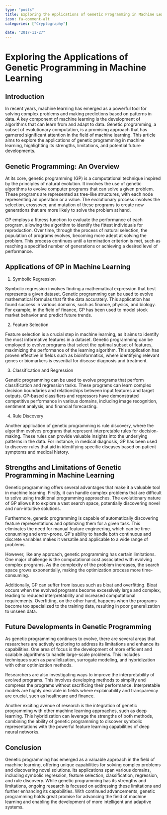 ```yaml
---
type: "posts"
title: Exploring the Applications of Genetic Programming in Machine Learning
icon: fa-comment-alt
categories: ["Cryptography"]

date: "2017-11-27"
---
```


# Exploring the Applications of Genetic Programming in Machine Learning

## Introduction

In recent years, machine learning has emerged as a powerful tool for solving complex problems and making predictions based on patterns in data. A key component of machine learning is the development of algorithms that can learn from and adapt to data. Genetic programming, a subset of evolutionary computation, is a promising approach that has garnered significant attention in the field of machine learning. This article aims to explore the applications of genetic programming in machine learning, highlighting its strengths, limitations, and potential future developments.

## Genetic Programming: An Overview

At its core, genetic programming (GP) is a computational technique inspired by the principles of natural evolution. It involves the use of genetic algorithms to evolve computer programs that can solve a given problem. These programs are represented as tree-like structures, with each node representing an operation or a value. The evolutionary process involves the selection, crossover, and mutation of these programs to create new generations that are more likely to solve the problem at hand.

GP employs a fitness function to evaluate the performance of each program, allowing the algorithm to identify the fittest individuals for reproduction. Over time, through the process of natural selection, the population of programs evolves, becoming more adept at solving the problem. This process continues until a termination criterion is met, such as reaching a specified number of generations or achieving a desired level of performance.

## Applications of GP in Machine Learning

1. Symbolic Regression

Symbolic regression involves finding a mathematical expression that best represents a given dataset. Genetic programming can be used to evolve mathematical formulas that fit the data accurately. This application has found success in various domains, such as finance, physics, and biology. For example, in the field of finance, GP has been used to model stock market behavior and predict future trends.

2. Feature Selection

Feature selection is a crucial step in machine learning, as it aims to identify the most informative features in a dataset. Genetic programming can be employed to evolve programs that select the optimal subset of features, maximizing the performance of the learning algorithm. This application has proven effective in fields such as bioinformatics, where identifying relevant genes or biomarkers is essential for disease diagnosis and treatment.

3. Classification and Regression

Genetic programming can be used to evolve programs that perform classification and regression tasks. These programs can learn complex decision boundaries and relationships between input features and target outputs. GP-based classifiers and regressors have demonstrated competitive performance in various domains, including image recognition, sentiment analysis, and financial forecasting.

4. Rule Discovery

Another application of genetic programming is rule discovery, where the algorithm evolves programs that represent interpretable rules for decision-making. These rules can provide valuable insights into the underlying patterns in the data. For instance, in medical diagnosis, GP has been used to discover rules that aid in identifying specific diseases based on patient symptoms and medical history.

## Strengths and Limitations of Genetic Programming in Machine Learning

Genetic programming offers several advantages that make it a valuable tool in machine learning. Firstly, it can handle complex problems that are difficult to solve using traditional programming approaches. The evolutionary nature of GP allows it to explore a vast search space, potentially discovering novel and non-intuitive solutions.

Furthermore, genetic programming is capable of automatically discovering feature representations and optimizing them for a given task. This eliminates the need for manual feature engineering, which can be time-consuming and error-prone. GP's ability to handle both continuous and discrete variables makes it versatile and applicable to a wide range of problems.

However, like any approach, genetic programming has certain limitations. One major challenge is the computational cost associated with evolving complex programs. As the complexity of the problem increases, the search space grows exponentially, making the optimization process more time-consuming.

Additionally, GP can suffer from issues such as bloat and overfitting. Bloat occurs when the evolved programs become excessively large and complex, leading to reduced interpretability and increased computational requirements. Overfitting, on the other hand, happens when the programs become too specialized to the training data, resulting in poor generalization to unseen data.

## Future Developments in Genetic Programming

As genetic programming continues to evolve, there are several areas that researchers are actively exploring to address its limitations and enhance its capabilities. One area of focus is the development of more efficient and scalable algorithms to handle large-scale problems. This includes techniques such as parallelization, surrogate modeling, and hybridization with other optimization methods.

Researchers are also investigating ways to improve the interpretability of evolved programs. This involves developing methods to simplify and compress the programs without sacrificing their performance. Interpretable models are highly desirable in fields where explainability and transparency are crucial, such as healthcare and finance.

Another exciting avenue of research is the integration of genetic programming with other machine learning approaches, such as deep learning. This hybridization can leverage the strengths of both methods, combining the ability of genetic programming to discover symbolic representations with the powerful feature learning capabilities of deep neural networks.

## Conclusion

Genetic programming has emerged as a valuable approach in the field of machine learning, offering unique capabilities for solving complex problems and discovering novel solutions. Its applications span various domains, including symbolic regression, feature selection, classification, regression, and rule discovery. While genetic programming has its strengths and limitations, ongoing research is focused on addressing these limitations and further enhancing its capabilities. With continued advancements, genetic programming holds great promise for advancing the field of machine learning and enabling the development of more intelligent and adaptive systems.
